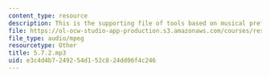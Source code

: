 ```yaml
---
content_type: resource
description: This is the supporting file of tools based on musical preferences.
file: https://ol-ocw-studio-app-production.s3.amazonaws.com/courses/res-21g-003-learning-chinese-a-foundation-course-in-mandarin-spring-2011/e3c4d4b7249254d152c824dd06f4c246_5.7.2.mp3
file_type: audio/mpeg
resourcetype: Other
title: 5.7.2.mp3
uid: e3c4d4b7-2492-54d1-52c8-24dd06f4c246
---
```

